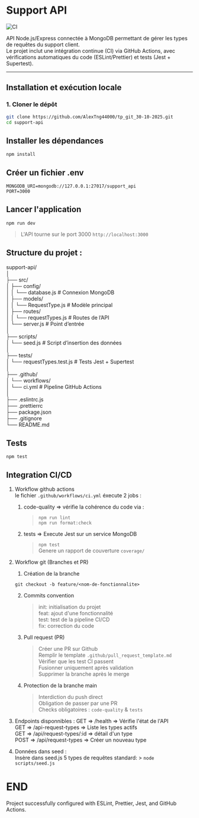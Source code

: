 # Support API

![CI](https://github.com/AlexTng44000/tp_git_30-10-2025/actions/workflows/ci.yml/badge.svg)

API Node.js/Express connectée à MongoDB permettant de gérer les types de requêtes du support client.  
Le projet inclut une intégration continue (CI) via GitHub Actions, avec vérifications automatiques du code (ESLint/Prettier) et tests (Jest + Supertest).

---

## Installation et exécution locale

### 1. Cloner le dépôt

```bash
git clone https://github.com/AlexTng44000/tp_git_30-10-2025.git
cd support-api
```
## Installer les dépendances 
```
npm install
```

## Créer un fichier .env 
```
MONGODB_URI=mongodb://127.0.0.1:27017/support_api
PORT=3000
```

## Lancer l'application
```
npm run dev
```
> L'API tourne sur le port 3000 `http://localhost:3000`

## Structure du projet :
support-api/  
│  
├── src/  
│   ├── config/  
│   │   └── database.js        # Connexion MongoDB  
│   ├── models/  
│   │   └── RequestType.js     # Modèle principal  
│   ├── routes/  
│   │   └── requestTypes.js    # Routes de l’API  
│   └── server.js              # Point d’entrée  
│  
├── scripts/  
│   └── seed.js                # Script d’insertion des données  
│  
├── tests/  
│   └── requestTypes.test.js   # Tests Jest + Supertest  
│  
├── .github/  
│   └── workflows/  
│       └── ci.yml             # Pipeline GitHub Actions  
│  
├── .eslintrc.js  
├── .prettierrc  
├── package.json  
├── .gitignore  
└── README.md  

## Tests
```
npm test
```
## Integration CI/CD
1. Workflow github actions  
le fichier `.github/workflows/ci.yml` éxecute 2 jobs :   
    1. code-quality => vérifie la cohérence du code via :  
        > `npm run lint`  
        > `npm run format:check`  
    2. tests => Execute Jest sur un service MongoDB  
        > `npm test`  
        > Genere un rapport de couverture `coverage/`   

2. Workflow git (Branches et PR)  
    1. Création de la branche 
    ```
    git checkout -b feature/<nom-de-fonctionnalite>
    ```
    2. Commits convention  
        > init: initialisation du projet  
        > feat: ajout d'une fonctionnalité  
        > test: test de la pipeline CI/CD  
        > fix: correction du code  
    3. Pull request (PR)  
        > Créer une PR sur Github  
        > Remplir le template `.github/pull_request_template.md`  
        > Vérifier que les test CI passent  
        > Fusionner uniquement après validation  
        > Supprimer la branche après le merge  
    4. Protection de la branche main   
        > Interdiction du push direct  
        > Obligation de passer par une PR  
        > Checks obligatoires : `code-quality` & `tests`  

3. Endpoints disponnibles :
    GET => /health => Vérifie l'état de l'API  
    GET => /api-request-types => Liste les types actifs  
    GET => /api/request-types/:id => détail d'un type  
    POST => /api/request-types => Créer un nouveau type

4. Données dans seed :  
    Insère dans seed.js 5 types de requêtes standard:
        > `node scripts/seed.js`  

# END
Project successfully configured with ESLint, Prettier, Jest, and GitHub Actions.